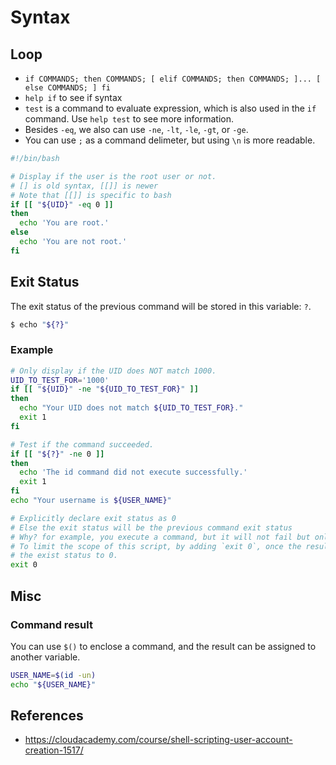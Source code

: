 # Syntax

## Loop
- `if COMMANDS; then COMMANDS; [ elif COMMANDS; then COMMANDS; ]... [ else COMMANDS; ] fi`
- `help if` to see if syntax
- `test` is a command to evaluate expression, which is also used in the `if` command. Use `help test` to see more information.
- Besides `-eq`, we also can use `-ne`, `-lt`, `-le`, `-gt`, or `-ge`.
- You can use `;` as a command delimeter, but using `\n` is more readable.
```bash
#!/bin/bash

# Display if the user is the root user or not.
# [] is old syntax, [[]] is newer
# Note that [[]] is specific to bash
if [[ "${UID}" -eq 0 ]]
then
  echo 'You are root.'
else
  echo 'You are not root.'
fi
```

## Exit Status
The exit status of the previous command will be stored in this variable: `?`.
```bash
$ echo "${?}"
```

### Example
```bash
# Only display if the UID does NOT match 1000.
UID_TO_TEST_FOR='1000'
if [[ "${UID}" -ne "${UID_TO_TEST_FOR}" ]]
then
  echo "Your UID does not match ${UID_TO_TEST_FOR}."
  exit 1
fi

# Test if the command succeeded.
if [[ "${?}" -ne 0 ]]
then
  echo 'The id command did not execute successfully.'
  exit 1
fi
echo "Your username is ${USER_NAME}"

# Explicitly declare exit status as 0
# Else the exit status will be the previous command exit status
# Why? for example, you execute a command, but it will not fail but only set the exit status
# To limit the scope of this script, by adding `exit 0`, once the result is not disastrout, it will 
# the exist status to 0.
exit 0
```

## Misc

### Command result
You can use `$()` to enclose a command, and the result can be assigned to another variable.
```bash
USER_NAME=$(id -un)
echo "${USER_NAME}"
```

## References
- https://cloudacademy.com/course/shell-scripting-user-account-creation-1517/